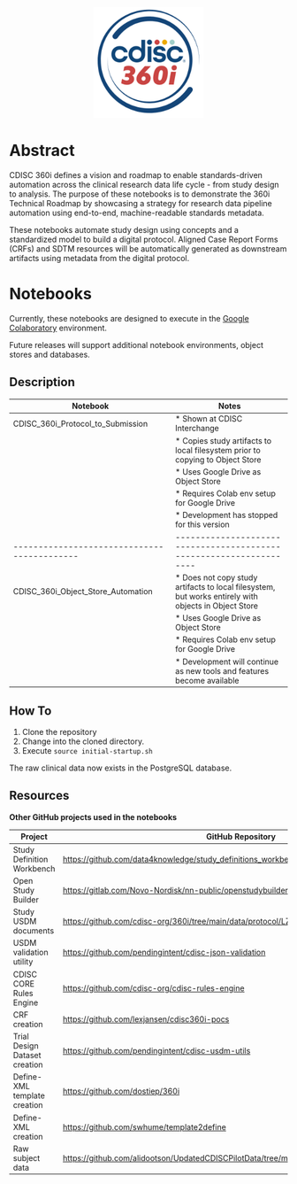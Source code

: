 <p align="center">
<img src="images/CDISC-360i-Logo.png" alt="360i-logo" width="200" height="200">
</p>

# Abstract #

CDISC 360i defines a vision and roadmap to enable standards-driven automation across the clinical research data life cycle - from study design to analysis. The purpose of these notebooks is to demonstrate the 360i Technical Roadmap by showcasing a strategy for research data pipeline automation using end-to-end, machine-readable standards metadata.

These notebooks automate study design using concepts and a standardized model to build a digital protocol. Aligned Case Report Forms (CRFs) and SDTM resources will be automatically generated as downstream artifacts using metadata from the digital protocol.


# Notebooks #

Currently, these notebooks are designed to execute in the [Google Colaboratory](https://colab.google.com/) environment.

Future releases will support additional notebook environments, object stores and databases.


## Description


|Notebook                       |Notes
|-------------------------------------------|-------------------------------------------------------------------|
|CDISC_360i_Protocol_to_Submission          |* Shown at CDISC Interchange                                       |
|                                           |* Copies study artifacts to local filesystem prior to copying to Object Store  |
|                                           |* Uses Google Drive as Object Store                                |
|                                           |* Requires Colab env setup for Google Drive                        |
|                                           |* Development has stopped for this version                         |
|-------------------------------------------|-------------------------------------------------------------------|
|CDISC_360i_Object_Store_Automation         |* Does not copy study artifacts to local filesystem, but works entirely with objects in Object Store    |
|                                           |* Uses Google Drive as Object Store                                |
|                                           |* Requires Colab env setup for Google Drive                        |
|                                           |* Development will continue as new tools and features become available |


## How To ##

1. Clone the repository 
2. Change into the cloned directory.
3. Execute `source initial-startup.sh`

The raw clinical data now exists in the PostgreSQL database.








## Resources ##
**Other GitHub projects used in the notebooks**

|Project                            |GitHub Repository                                                                          |
|-----------------------------------|-------------------------------------------------------------------------------------------|
|Study Definition Workbench         |https://github.com/data4knowledge/study_definitions_workbench                              |
|Open Study Builder                 |https://gitlab.com/Novo-Nordisk/nn-public/openstudybuilder/OpenStudyBuilder-Solution       |
|Study USDM documents               |https://github.com/cdisc-org/360i/tree/main/data/protocol/LZZT/usdm                        |
|USDM validation utility            |https://github.com/pendingintent/cdisc-json-validation                                     |
|CDISC CORE Rules Engine            |https://github.com/cdisc-org/cdisc-rules-engine                                            |
|CRF creation                       |https://github.com/lexjansen/cdisc360i-pocs                                                |
|Trial Design Dataset creation      |https://github.com/pendingintent/cdisc-usdm-utils                                          |
|Define-XML template creation       |https://github.com/dostiep/360i                                                            |
|Define-XML creation                |https://github.com/swhume/template2define                                                  |
|Raw subject data                   |https://github.com/alidootson/UpdatedCDISCPilotData/tree/main/UpdatedCDISCPilotData/CDASH  |